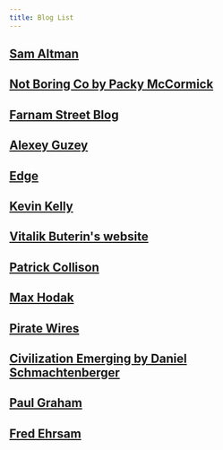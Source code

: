 ```yaml
---
title: Blog List
--- 
```


## [Sam Altman](https://blog.samaltman.com/)

## [Not Boring Co by Packy McCormick](https://www.notboring.co/)

## [Farnam Street Blog](https://fs.blog/)

## [Alexey Guzey](https://guzey.com/)

## [Edge](https://www.edge.org/)

## [Kevin Kelly](https://kk.org/thetechnium/)

## [Vitalik Buterin's website](https://vitalik.ca/)

## [Patrick Collison](https://patrickcollison.com/)

## [Max Hodak](https://maxhodak.com/)

## [Pirate Wires](https://www.piratewires.com/)

## [Civilization Emerging by Daniel Schmachtenberger](https://civilizationemerging.com/)

## [Paul Graham](http://www.paulgraham.com/)

## [Fred Ehrsam](https://fehrsam.xyz/)

